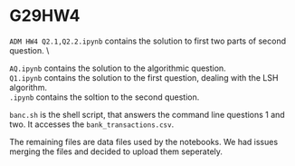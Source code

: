 # G29HW4
``ADM HW4 Q2.1,Q2.2.ipynb`` contains the solution to first two parts of second question. \

``AQ.ipynb`` contains the solution to the algorithmic question. \
``Q1.ipynb`` contains the solution to the first question, dealing with the LSH algorithm. \
``.ipynb`` contains the soltion to the second question.

``banc.sh`` is the shell script, that answers the command line questions 1 and two. It accesses the ``bank_transactions.csv``.

The remaining files are data files used by the notebooks.
We had issues merging the files and decided to upload them seperately.
